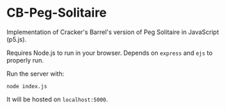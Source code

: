 # CB-Peg-Solitaire
Implementation of Cracker's Barrel's version of Peg Solitaire in JavaScript (p5.js).

Requires Node.js to run in your browser.
Depends on `express` and `ejs` to properly run.

Run the server with:
```
node index.js
```

It will be hosted on `localhost:5000`.